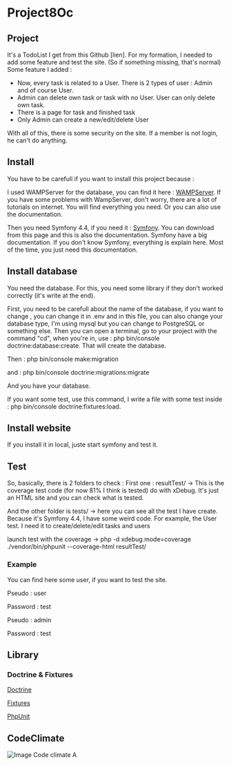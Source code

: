 # Project8Oc

## Project

It's a TodoList I get from this Github [lien]. For my formation, I needed to add some feature and test the site. (So if something missing, that's normal)
Some feature I added : 

- Now, every task is related to a User. There is 2 types of user : Admin and of course User. 
- Admin can delete own task or task with no User. User can only delete own task.
- There is a page for task and finished task
- Only Admin can create a new/edit/delete User

With all of this, there is some security on the site. If a member is not login, he can't do anything. 

## Install

You have to be carefull if you want to install this project because :

I used WAMPServer for the database, you can find it here : [WAMPServer](https://www.wampserver.com/). If you have some problems with WampServer, don't worry, there are a lot of tutorials on internet. 
You will find everything you need. Or you can also use the documentation.

Then you need Symfony 4.4, if you need it : [Symfony](https://symfony.com/doc/current/index.html). You can download from this page and this is also the documentation. 
Symfony have a big documentation. If you don't know Symfony, everything is explain here. Most of the time, you just need this documentation.

## Install database

You need the database. For this, you need some library if they don't worked correctly (it's write at the end).

First, you need to be carefull about the name of the database, if you want to change , you can change it in .env and in this file, 
you can also change your database type, I'm using mysql but you can change to PostgreSQL or something else. 
Then you can open a terminal, go to your project with the command "cd", when you're in, use : php bin/console doctrine:database:create. That will create the database.

Then : php bin/console make:migration

and : php bin/console doctrine:migrations:migrate

And you have your database.

If you want some test, use this command, I write a file with some test inside : php bin/console doctrine:fixtures:load.

## Install website

If you install it in local, juste start symfony and test it.

## Test 

So, basically, there is 2 folders to check : First one : resultTest/ -> This is the coverage test code (for now 81% I think is tested) do with xDebug. It's just an HTML site
and you can check what is tested. 

And the other folder is tests/ -> here you can see all the test I have create. Because it's Symfony 4.4, I have some weird code. For example, the User test. I need it to 
create/delete/edit tasks and users

launch test with the coverage -> php -d xdebug.mode=coverage ./vendor/bin/phpunit --coverage-html resultTest/

### Example 

You can find here some user, if you want to test the site. 

Pseudo : user

Password : test

Pseudo : admin

Password : test

## Library

### Doctrine & Fixtures

[Doctrine](https://symfony.com/doc/current/doctrine.html)

[Fixtures](https://symfony.com/doc/current/bundles/DoctrineFixturesBundle/index.html)

[PhpUnit](https://symfony.com/doc/current/testing.html)

## CodeClimate

![Image Code climate A](https://i.imgur.com/nfJKWgi.png)
